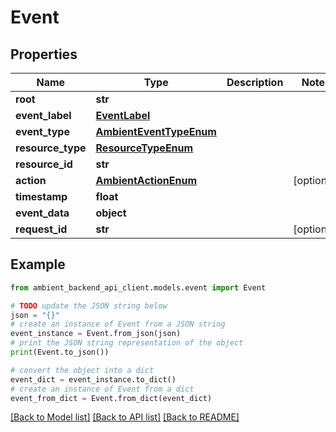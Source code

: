 # Event


## Properties

Name | Type | Description | Notes
------------ | ------------- | ------------- | -------------
**root** | **str** |  | 
**event_label** | [**EventLabel**](EventLabel.md) |  | 
**event_type** | [**AmbientEventTypeEnum**](AmbientEventTypeEnum.md) |  | 
**resource_type** | [**ResourceTypeEnum**](ResourceTypeEnum.md) |  | 
**resource_id** | **str** |  | 
**action** | [**AmbientActionEnum**](AmbientActionEnum.md) |  | [optional] 
**timestamp** | **float** |  | 
**event_data** | **object** |  | 
**request_id** | **str** |  | [optional] 

## Example

```python
from ambient_backend_api_client.models.event import Event

# TODO update the JSON string below
json = "{}"
# create an instance of Event from a JSON string
event_instance = Event.from_json(json)
# print the JSON string representation of the object
print(Event.to_json())

# convert the object into a dict
event_dict = event_instance.to_dict()
# create an instance of Event from a dict
event_from_dict = Event.from_dict(event_dict)
```
[[Back to Model list]](../README.md#documentation-for-models) [[Back to API list]](../README.md#documentation-for-api-endpoints) [[Back to README]](../README.md)


